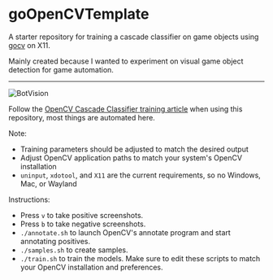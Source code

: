 # goOpenCVTemplate 

A starter repository for training a cascade classifier on game objects using [gocv](https://gocv.io/) on X11.

Mainly created because I wanted to experiment on visual game object detection for game automation.

---------
![BotVision](https://user-images.githubusercontent.com/14164311/219828546-ccc63a69-c01c-45fb-9a09-90cba48372c6.png)


Follow the [OpenCV Cascade Classifier training article](https://docs.opencv.org/4.x/dc/d88/tutorial_traincascade.html) when using this repository, most things are automated here.

Note:
 * Training parameters should be adjusted to match the desired output
 * Adjust OpenCV application paths to match your system's OpenCV installation
 * `uninput`, `xdotool`, and `X11` are the current requirements, so no Windows, Mac, or Wayland

Instructions:
 * Press `v` to take positive screenshots.
 * Press `b` to take negative screenshots.
 * `./annotate.sh` to launch OpenCV's annotate program and start annotating positives.
 * `./samples.sh` to create samples.
 * `./train.sh` to train the models.
Make sure to edit these scripts to match your OpenCV installation and preferences.

